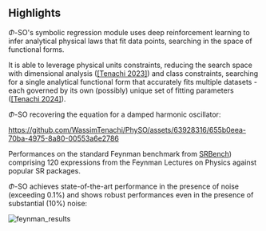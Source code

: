 ## Highlights

$\Phi$-SO's symbolic regression module uses deep reinforcement learning to infer analytical physical laws that fit data points, searching in the space of functional forms.  

It is able to leverage physical units constraints, reducing the search space with dimensional analysis ([[Tenachi 2023]](https://arxiv.org/abs/2303.03192)) and class constraints, searching for a single analytical functional form that accurately fits multiple datasets - each governed by its own (possibly) unique set of fitting parameters ([[Tenachi 2024]](https://arxiv.org/abs/2312.01816)).

$\Phi$-SO recovering the equation for a damped harmonic oscillator:

https://github.com/WassimTenachi/PhySO/assets/63928316/655b0eea-70ba-4975-8a80-00553a6e2786

Performances on the standard Feynman benchmark from [SRBench](https://github.com/cavalab/srbench/tree/master)) comprising 120 expressions from the Feynman Lectures on Physics against popular SR packages.

$\Phi$-SO achieves state-of-the-art performance in the presence of noise (exceeding 0.1%) and shows robust performances even in the presence of substantial (10%) noise:

![feynman_results](https://github.com/WassimTenachi/PhySO/assets/63928316/bbb051a2-2737-40ca-bfbf-ed185c48aa71)


